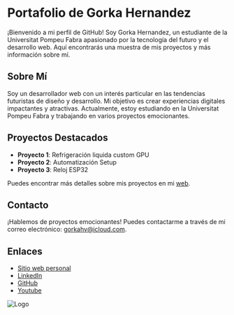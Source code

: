 
# Portafolio de Gorka Hernandez

¡Bienvenido a mi perfil de GitHub! Soy Gorka Hernandez, un estudiante de la Universitat Pompeu Fabra apasionado por la tecnología del futuro y el desarrollo web. Aquí encontrarás una muestra de mis proyectos y más información sobre mí.

## Sobre Mí

Soy un desarrollador web con un interés particular en las tendencias futuristas de diseño y desarrollo. Mi objetivo es crear experiencias digitales impactantes y atractivas. Actualmente, estoy estudiando en la Universitat Pompeu Fabra y trabajando en varios proyectos emocionantes.

## Proyectos Destacados

- **Proyecto 1**: Refrigeración liquida custom GPU
- **Proyecto 2**: Automatización Setup
- **Proyecto 3**: Reloj ESP32

Puedes encontrar más detalles sobre mis proyectos en mi [web](https://gorkah.github.io).

## Contacto

¡Hablemos de proyectos emocionantes! Puedes contactarme a través de mi correo electrónico: [gorkahv@icloud.com](mailto:gorkahv@icloud.com).

## Enlaces

- [Sitio web personal](https://gorkah.github.io/)
- [LinkedIn](https://www.linkedin.com/in/gorka-hernandez-11204126a/)
- [GitHub](https://github.com/gorkah)
- [Youtube](https://youtube.com/@thepalms1)



![Logo](https://yt3.googleusercontent.com/abgXb5WC-EVS_NeErR6YP-hGdRzATEC6FYRNMoUneTjAzddDyDAK8dqmaR_M8FlADzauPCGNq7o=s176-c-k-c0x00ffffff-no-rj)


